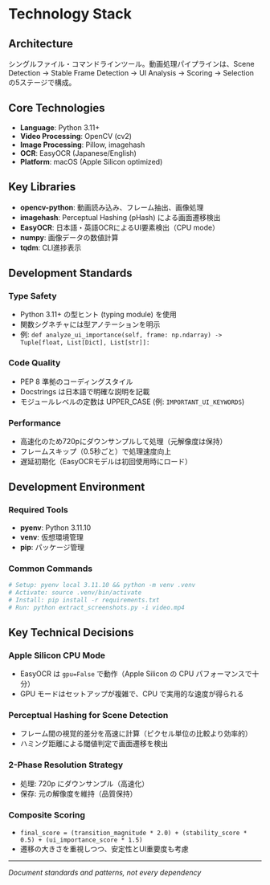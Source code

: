 # Technology Stack

## Architecture

シングルファイル・コマンドラインツール。動画処理パイプラインは、Scene Detection → Stable Frame Detection → UI Analysis → Scoring → Selection の5ステージで構成。

## Core Technologies

- **Language**: Python 3.11+
- **Video Processing**: OpenCV (cv2)
- **Image Processing**: Pillow, imagehash
- **OCR**: EasyOCR (Japanese/English)
- **Platform**: macOS (Apple Silicon optimized)

## Key Libraries

- **opencv-python**: 動画読み込み、フレーム抽出、画像処理
- **imagehash**: Perceptual Hashing (pHash) による画面遷移検出
- **EasyOCR**: 日本語・英語OCRによるUI要素検出（CPU mode）
- **numpy**: 画像データの数値計算
- **tqdm**: CLI進捗表示

## Development Standards

### Type Safety
- Python 3.11+ の型ヒント (typing module) を使用
- 関数シグネチャには型アノテーションを明示
- 例: `def analyze_ui_importance(self, frame: np.ndarray) -> Tuple[float, List[Dict], List[str]]:`

### Code Quality
- PEP 8 準拠のコーディングスタイル
- Docstrings は日本語で明確な説明を記載
- モジュールレベルの定数は UPPER_CASE (例: `IMPORTANT_UI_KEYWORDS`)

### Performance
- 高速化のため720pにダウンサンプルして処理（元解像度は保持）
- フレームスキップ（0.5秒ごと）で処理速度向上
- 遅延初期化（EasyOCRモデルは初回使用時にロード）

## Development Environment

### Required Tools
- **pyenv**: Python 3.11.10
- **venv**: 仮想環境管理
- **pip**: パッケージ管理

### Common Commands
```bash
# Setup: pyenv local 3.11.10 && python -m venv .venv
# Activate: source .venv/bin/activate
# Install: pip install -r requirements.txt
# Run: python extract_screenshots.py -i video.mp4
```

## Key Technical Decisions

### Apple Silicon CPU Mode
- EasyOCR は `gpu=False` で動作（Apple Silicon の CPU パフォーマンスで十分）
- GPU モードはセットアップが複雑で、CPU で実用的な速度が得られる

### Perceptual Hashing for Scene Detection
- フレーム間の視覚的差分を高速に計算（ピクセル単位の比較より効率的）
- ハミング距離による閾値判定で画面遷移を検出

### 2-Phase Resolution Strategy
- 処理: 720p にダウンサンプル（高速化）
- 保存: 元の解像度を維持（品質保持）

### Composite Scoring
- `final_score = (transition_magnitude * 2.0) + (stability_score * 0.5) + (ui_importance_score * 1.5)`
- 遷移の大きさを重視しつつ、安定性とUI重要度も考慮

---
_Document standards and patterns, not every dependency_
